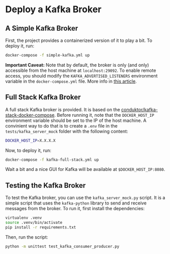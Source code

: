 # Deploy a Kafka Broker

## A Simple Kafka Broker

First, the project provides a containerized version of it to play a bit. To deploy it, run:

```bash
docker-compose -f simple-kafka.yml up
```

**Important Caveat:** Note that by default, the broker is only (and only) accessible from the host machine at `localhost:29092`. To enable remote access, you should modify the `KAFKA_ADVERTISED_LISTENERS` environment variable in the `docker-compose.yml` file. More info in [this article](https://rmoff.net/2018/08/02/kafka-listeners-explained).

## Full Stack Kafka Broker

A full stack Kafka broker is provided. It is based on the [conduktor/kafka-stack-docker-compose](https://github.com/conduktor/kafka-stack-docker-compose). Before running it, note that the `DOCKER_HOST_IP` environment variable should be set to the IP of the host machine. A convinient way to do that is to create a `.env` file in the `tests/kafka_server_mock` folder with the following content:

```bash
DOCKER_HOST_IP=X.X.X.X
```

Now, to deploy it, run:

```bash
docker-compose -f kafka-full-stack.yml up
```

Wait a bit and a nice GUI for Kafka will be available at `$DOCKER_HOST_IP:8080`.

## Testing the Kafka Broker

To test the Kafka broker, you can use the `kafka_server_mock.py` script. It is a simple script that uses the `kafka-python` library to send and receive messages from the broker. To run it, first install the dependencies:

```bash
virtualenv .venv
source .venv/bin/activate
pip install -r requirements.txt
```

Then, run the script:

```bash
python -m unittest test_kafka_consumer_producer.py
```
